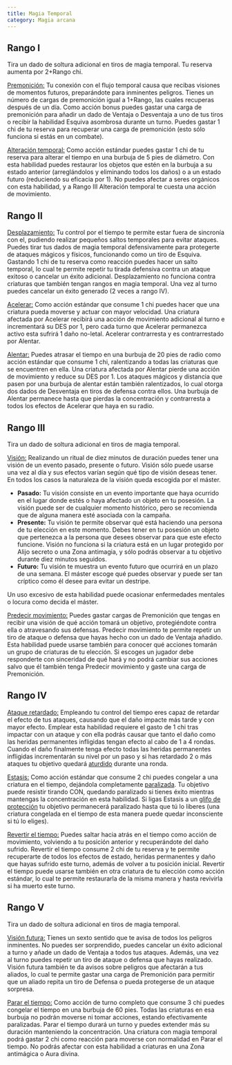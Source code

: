 ```yaml
---
title: Magia Temporal
category: Magia arcana
---
```


## Rango I

Tira un dado de soltura adicional en tiros de magia temporal. Tu reserva aumenta por 2+Rango chi.

<u>Premonición:</u> Tu conexión con el flujo temporal causa que recibas visiones de momentos futuros, preparándote para inminentes peligros. Tienes un número de cargas de premonición igual a 1+Rango, las cuales recuperas después de un día. Como acción bonus puedes gastar una carga de premonición para añadir un dado de Ventaja o Desventaja a uno de tus tiros o recibir la habilidad Esquiva asombrosa durante un turno. Puedes gastar 1 chi de tu reserva para recuperar una carga de premonición (esto sólo funciona si estás en un combate).

<u>Alteración temporal:</u> Como acción estándar puedes gastar 1 chi de tu reserva para alterar el tiempo en una burbuja de 5 pies de diámetro. Con esta habilidad puedes restaurar los objetos que estén en la burbuja a su estado anterior (arreglándolos y eliminando todos los daños) o a un estado futuro (reduciendo su eficacia por 1). No puedes afectar a seres orgánicos con esta habilidad, y a Rango III Alteración temporal te cuesta una acción de movimiento.

## Rango II

<u>Desplazamiento:</u> Tu control por el tiempo te permite estar fuera de sincronía con el, pudiendo realizar pequeños saltos temporales para evitar ataques. Puedes tirar tus dados de magia temporal defensivamente para protegerte de ataques mágicos y físicos, funcionando como un tiro de Esquiva. Gastando 1 chi de tu reserva como reacción puedes hacer un salto temporal, lo cual te permite repetir tu tirada defensiva contra un ataque exitoso o cancelar un éxito adicional. Desplazamiento no funciona contra criaturas que también tengan rangos en magia temporal. Una vez al turno puedes cancelar un éxito generado (2 veces a rango IV).

<u>Acelerar:</u> Como acción estándar que consume 1 chi puedes hacer que una criatura pueda moverse y actuar con mayor velocidad. Una criatura afectada por Acelerar recibirá una acción de movimiento adicional al turno e incrementará su DES por 1, pero cada turno que Acelerar permanezca activo esta sufrirá 1 daño no-letal. Acelerar contrarresta y es contrarrestado por Alentar.

<u>Alentar:</u> Puedes atrasar el tiempo en una burbuja de 20 pies de radio como acción estándar que consume 1 chi, ralentizando a todas las criaturas que se encuentren en ella. Una criatura afectada por Alentar pierde una acción de movimiento y reduce su DES por 1. Los ataques mágicos y distancia que pasen por una burbuja de alentar están también ralentizados, lo cual otorga dos dados de Desventaja en tiros de defensa contra ellos. Una burbuja de Alentar permanece hasta que pierdas la concentración y contrarresta a todos los efectos de Acelerar que haya en su radio. 

## Rango III

Tira un dado de soltura adicional en tiros de magia temporal. 

<u>Visión:</u> Realizando un ritual de diez minutos de duración puedes tener una visión de un evento pasado, presente o futuro. Visión sólo puede usarse una vez al día y sus efectos varían según qué tipo de visión deseas tener. En todos los casos la naturaleza de la visión queda escogida por el máster.

- **Pasado:** Tu visión consiste en un evento importante que haya ocurrido en el lugar donde estés o haya afectado un objeto en tu posesión. La visión puede ser de cualquier momento histórico, pero se recomienda que de alguna manera esté asociada con la campaña.
- **Presente:** Tu visión te permite observar qué está haciendo una persona de tu elección en este momento. Debes tener en tu posesión un objeto que pertenezca a la persona que desees observar para que este efecto funcione. Visión no funciona si la criatura está en un lugar protegido por Alijo secreto o una Zona antimagia, y sólo podrás observar a tu objetivo durante diez minutos seguidos.
- **Futuro:** Tu visión te muestra un evento futuro que ocurrirá en un plazo de una semana. El máster escoge qué puedes observar y puede ser tan críptico como él desee para evitar un destripe. 

Un uso excesivo de esta habilidad puede ocasionar enfermedades mentales o locura como decida el máster.

<u>Predecir movimiento:</u> Puedes gastar cargas de Premonición que tengas en recibir una visión de qué acción tomará un objetivo, protegiéndote contra ella o atravesando sus defensas. Predecir movimiento te permite repetir un tiro de ataque o defensa que hayas hecho con un dado de Ventaja añadido. Esta habilidad puede usarse también para conocer qué acciones tomarán un grupo de criaturas de tu elección. Si escoges un jugador debe responderte con sinceridad de qué hará y no podrá cambiar sus acciones salvo que él también tenga Predecir movimiento y gaste una carga de Premonición.

## Rango IV

<u>Ataque retardado:</u> Empleando tu control del tiempo eres capaz de retardar el efecto de tus ataques, causando que el daño impacte más tarde y con mayor efecto. Emplear esta habilidad requiere el gasto de 1 chi tras impactar con un ataque y con ella podrás causar que tanto el daño como las heridas permanentes infligidas tengan efecto al cabo de 1 a 4 rondas. Cuando el daño finalmente tenga efecto todas las heridas permanentes infligidas incrementarán su nivel por un paso y si has retardado 2 o más ataques tu objetivo quedará [aturdido](https://raldamain.com/rules/Reglas%20principales/Efectos%20de%20estado.html#aturdida) durante una ronda.

<u>Estasis:</u> Como acción estándar que consume 2 chi puedes congelar a una criatura en el tiempo, dejándola completamente [paralizada](https://raldamain.com/rules/Reglas%20principales/Efectos%20de%20estado.html#paralizada). Tu objetivo puede resistir tirando CON, quedando paralizado si tienes éxito mientras mantengas la concentración en esta habilidad. Si ligas Estasis a un [glifo de protección](https://raldamain.com/rules/Rangos/Magia%20arcana/magia%20protectora.html#rango-iii) tu objetivo permanecerá paralizado hasta que tú lo liberes (una criatura congelada en el tiempo de esta manera puede quedar inconsciente si tú lo eliges).

<u>Revertir el tiempo:</u> Puedes saltar hacia atrás en el tiempo como acción de movimiento, volviendo a tu posición anterior y recuperándote del daño sufrido. Revertir el tiempo consume 2 chi de tu reserva y te permite recuperarte de todos los efectos de estado, heridas permanentes y daño que hayas sufrido este turno, además de volver a tu posición inicial. Revertir el tiempo puede usarse también en otra criatura de tu elección como acción estándar, lo cual te permite restaurarla de la misma manera y hasta revivirla si ha muerto este turno. 

## Rango V 

Tira un dado de soltura adicional en tiros de magia temporal.

<u>Visión futura:</u> Tienes un sexto sentido que te avisa de todos los peligros inminentes. No puedes ser sorprendido, puedes cancelar un éxito adicional a turno y añade un dado de Ventaja a todos tus ataques. Además, una vez al turno puedes repetir un tiro de ataque o defensa que hayas realizado. Visión futura también te da avisos sobre peligros que afectarán a tus aliados, lo cual te permite gastar una carga de Premonición para permitir que un aliado repita un tiro de Defensa o pueda protegerse de un ataque sorpresa.

<u>Parar el tiempo:</u> Como acción de turno completo que consume 3 chi puedes congelar el tiempo en una burbuja de 60 pies. Todas las criaturas en esa burbuja no podrán moverse ni tomar acciones, estando efectivamente paralizadas. Parar el tiempo durará un turno y puedes extender más su duración manteniendo la concentración. Una criatura con magia temporal podrá gastar 2 chi como reacción para moverse con normalidad en Parar el tiempo. No podrás afectar con esta habilidad a criaturas en una Zona antimágica o Aura divina. 

